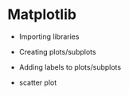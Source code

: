 # Matplotlib

- Importing libraries

- Creating plots/subplots

- Adding labels to plots/subplots

- scatter plot
